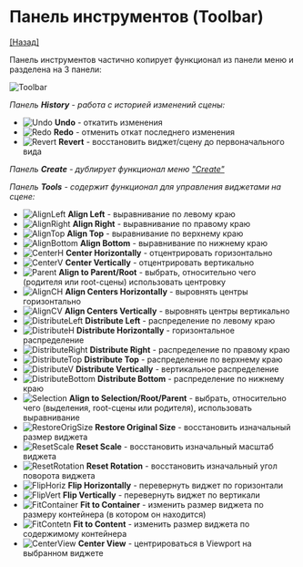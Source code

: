 # Панель инструментов (Toolbar)

[[Назад]](@UI)

Панель инструментов частично копирует функционал из панели меню и разделена на 3 панели:

![Toolbar](@toolbar.png)

*Панель **History** - работа с историей изменений сцены:*
* ![Undo](@Icons\Undo.png) **Undo** - откатить изменения
* ![Redo](@Icons\Redo.png) **Redo** - отменить откат последнего изменения
* ![Revert](@Icons\Revert.png) **Revert** - восстановить виджет/сцену до первоначального вида

*Панель **Create** - дублирует функционал меню ["Create"](@MenuBar.MenuCreate)*

*Панель **Tools** - содержит функционал для управления виджетами на сцене:*
* ![AlignLeft](@Icons\AlignLeft.png) **Align Left** - выравнивание по левому краю
* ![AlignRight](@Icons\AlignRight.png) **Align Right** - выравнивание по правому краю
* ![AlignTop](@Icons\AlignTop.png) **Align Top** - выравнивание по верхнему краю
* ![AlignBottom](@Icons\AlignBottom.png) **Align Bottom** - выравнивание по нижнему краю
* ![CenterH](@Icons\CenterH.png) **Сenter Horizontally** - отцентрировать горизонтально
* ![CenterV](@Icons\CenterV.png) **Center Vertically** - отцентрировать вертикально
* ![Parent](@Icons\Parent.png) **Align to Parent/Root** - выбрать, относительно чего (родителя или root-сцены) использовать центровку
* ![AlignCH](@Icons\AlignCentersHorizontally.png) **Align Centers Horizontally** - выровнять центры горизонтально
* ![AlignCV](@Icons\AlignCentersVertically.png) **Align Centers Vertically** - выровнять центры вертикально
* ![DistributeLeft](@Icons\DistributeLeft.png) **Distribute Left** - распределение по левому краю
* ![DistributeH](@Icons\DistributeCentersHorizontally.png) **Distribute Horizontally** - горизонтальное распределение
* ![DistributeRight](@Icons\DistributeRight.png) **Distribute Right** - распределение по правому краю
* ![DistributeTop](@Icons\DistributeTop.png) **Distribute Top** - распределение по верхнему краю
* ![DistributeV](@Icons\DistributeCentersVertically.png) **Distribute Vertically** - вертикальное распределение
* ![DistributeBottom](@Icons\DistributeBottom.png) **Distribute Bottom** - распределение по нижнему краю
* ![Selection](@Icons\Selection.png) **Align to Selection/Root/Parent** - выбрать, относительно чего (выделения, root-cцены или родителя), использовать выравнивание
* ![RestoreOrigSize](@Icons\RestoreOriginalSize.png) **Restore Original Size** - восстановить изначальный размер виджета
* ![ResetScale](@Icons\SetUnitScale.png) **Reset Scale** - восстановить изначальный масштаб виджета
* ![ResetRotation](@Icons\SetZeroRotation.png) **Reset Rotation** - восстановить изначальный угол поворота виджета
* ![FlipHoriz](@Icons\FlipH.png) **Flip Horizontally** - перевернуть виджет по горизонтали
* ![FlipVert](@Icons\FlipV.png) **Flip Vertically** - перевернуть виджет по вертикали
* ![FitContainer](@Icons\FitToContainer.png) **Fit to Container** - изменить размер виджета по размеру контейнера (в котором он находится)
* ![FitContetn](@Icons\FitToContent.png) **Fit to Content** - изменить размер виджета по содержимому контейнера
* ![CenterView](@Icons\ToolsCenterView.png) **Center View** - центрироваться в Viewport на выбранном виджете
